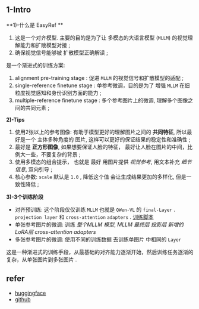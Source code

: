 
## 1-Intro

**1)-什么是 EasyRef **

1. 这是一个对齐模型. 主要的目的是为了让 多模态的大语言模型 (`MLLM`) 的视觉理解能力和扩散模型对接 ;
2. 确保视觉信号能够被 扩散模型正确解读 ;

是一个渐进式的训练方案:

1. alignment pre-training stage : 促进 `MLLM` 的视觉信号和扩散模型的适配 ;
2. single-reference finetune stage : 单参考微调，目的是为了 增强 `MLLM` 在细粒度视觉感知和身份识别方面的能力 ;
3. multiple-reference finetune stage : 多个参考图片上的微调, 理解多个图像之间的共同元素 ;

**2)-Tips**

1. 使用2张以上的参考图像: 有助于模型更好的理解图片之间的 **共同特征**, 所以最好是一个 主体多种角度的 图片, 这样可以更好的保证结果的稳定性和准确性 ;
2. 最好是 **正方形图像**, 如果想要保证人脸的特征， 最好让人脸在图片的中间，比例大一些，不要复杂的背景 ;
3. 使用多模态的组合提示， 也就是 最好 用图片提供 *视觉参考*, 用文本补充 *细节信息*, 双向引导 ;
4. 核心参数: `scale` 默认是 `1.0` , 降低这个值 会让生成结果更加的多样化, 但是一致性降低 ;

**3)-3个训练阶段**

- 对齐预训练:  这个阶段仅仅训练 `MLLM` 也就是 `QWen-VL` 的 `final-Layer` .  `projection layer` 和 `cross-attention` `adapters` . [训练脚本](https://github.com/TempleX98/EasyRef/blob/main/scripts/alignment_pretraining.sh)
- 单张参考图片的微调: 训练  *整个MLLM 模型*, *MLLM 最终层* *投影层* *新增的 LoRA层* *cross-attention adapters* 
- 多张参考图片的微调: 使用不同的训练数据 去训练单图片 中相同的 `Layer`

这是一种渐进式的训练手段，从最基础的对齐能力逐渐开始，然后训练任务逐渐的复杂，从单张图片到多张图片 .

## refer

- [huggingface](https://huggingface.co/zongzhuofan/EasyRef)
- [github](https://github.com/TempleX98/EasyRef)